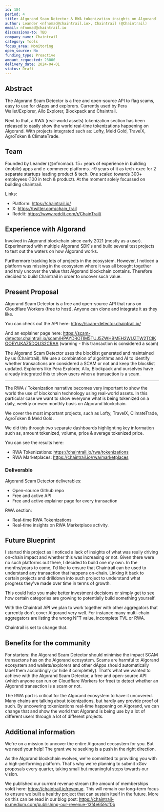 ```yaml
---
id: 184
period: 4
title: Algorand Scam Detector & RWA tokenization insights on Algorand
author: Leander <nfnomad@chaintrail.io>, Chaintrail (@Chaintrail)
email: nfnomad@chaintrail.io
discussions-to: TBD
company_name: Chaintrail
category: Tools
focus_area: Monitoring
open_source: No
funding_type: Proactive
amount_requested: 28000
delivery_date: 2024-04-01
status: Draft
---
```


## Abstract
The Algorand Scam Detector is a free and open-source API to flag scams, easy to use for dApps and explorers. Currently used by Pera Wallet/Explorer, Allo Explorer, Blockpack and Chaintrail.

Next to that, a RWA (real-world assets) tokenization section has been released to easily show the world real-time tokenizations happening on Algorand. With projects integrated such as: Lofty, Meld Gold, TravelX, AgroToken & ClimateTrade. 

## Team
Founded by Leander (@nfnomad). 15+ years of experience in building (mobile) apps and e-commerce platforms. ~9 years of it as tech-exec for 2 separate startups leading product & tech. One scaled towards 300+ employees (100 in tech & product). At the moment solely focussed on building chaintrail.

Links:

* Platform: https://chaintrail.io/
* X: https://twitter.com/chain_trail
* Reddit: https://www.reddit.com/r/ChainTrail/

## Experience with Algorand
Involved in Algorand blockchain since early 2021 (mostly as a user). Experimented with multiple Algorand SDK's and build several test projects to test out the waters on how Algorand works.

Furthermore tracking lots of projects in the ecosystem. However, I noticed a platform was missing in the ecosystem where it was all brought together and truly uncover the value that Algorand blockchain contains. Therefore decided to build Chaintrail in order to uncover such value.

## Present Proposal
Algorand Scam Detector is a free and open-source API that runs on Cloudflare Workers (free to host). Anyone can clone and integrate it as they like.

You can check out the API here: https://scam-detector.chaintrail.io/

And an explainer page here: https://scam-detector.chaintrail.io/scam/HPAYDROTIM5TUJ5ZWHBMEH2WUZTW2TCIKOOEYUKAZ5DQLIS2CRAA (warning - this transaction is considered a scam)

The Algorand Scam Detector uses the blocklist generated and maintained by us (Chaintrail). We use a combination of algorithms and AI to identify whether transactions are considered a SCAM or not and keep the blocklist updated. Explorers like Pera Explorer, Allo, Blockpack and ourselves have already integrated this to show users when a transaction is a scam. 

---

The RWA / Tokenization narrative becomes very important to show the world the use of blockchain technology using real-world assets. In this particular case we want to show everyone what is being tokenized on a daily, weekly or even monthly basis on Algorand blockchain. 

We cover the most important projects, such as Lofty, TravelX, ClimateTrade, AgroToken & Meld Gold.

We did this through two separate dashboards highlighting key information such as, amount tokenized, volume, price & average tokenized price.

You can see the results here:

- RWA Tokenizations: https://chaintrail.io/rwa/tokenizations
- RWA Marketplaces: https://chaintrail.io/rwa/marketplaces

### Deliverable
Algorand Scam Detector deliverables:
- Open-source Github repo
- Free and active API
- Free and active explainer page for every transaction

RWA section:
- Real-time RWA Tokenizations
- Real-time insights on RWA Marketplace activity.

## Future Blueprint
I started this project as I noticed a lack of insights of what was really driving on-chain impact and whether this was increasing or not. Given there were no such platforms out there, I decided to build one my own.
In the months/years to come, I'd like to ensure that Chaintrail can be used to understand any transaction that happens on-chain. Linking it back to certain projects and drilldown into such project to understand what progress they've made over time in terms of growth. 

This could help you make better investment decisions or simply get to see how certain categories are growing to potentially build something yourself.

With the Chaintrail API we plan to work together with other aggregators that currently don't cover Algorand very well. For instance many multi-chain aggregators are listing the wrong NFT value, incomplete TVL or RWA. 

Chaintrail is set to change that.

## Benefits for the community
For starters: the Algorand Scam Detector should minimise the impact SCAM transactons has on the Algorand ecosystem. Scams are harmful to Algorand ecosystem and wallets/explorers and other dApps should automatically label them accordingly (or hide it completely). That's what we wanted to achieve with the Algorand Scam Detector, a free and open-source API (which anyone can run on Cloudflare Workers for free) to detect whether an Algorand transaction is a scam or not. 

The RWA part is critical for the Algorand ecosystem to have it uncovered. Many chains are talking about tokenizations, but hardly any provide proof of such. By uncovering tokenizations real-time happening on Algorand, we can change that and show the world that Algorand is being use by a lot of different users through a lot of different projects.

## Additional information
We're on a mission to uncover the entire Algorand ecosystem for you. But we need your help! The grant we're seeking is a push in the right direction.

As the Algorand blockchain evolves, we're committed to providing you with a high-performing platform. That's why we're planning to submit xGov proposals every quarter, taking small but meaningful steps towards our vision.

We published our current revenue stream (the amount of memberships sold) here: https://chaintrail.io/revenue. This will remain our long-term focus to ensure we built a healthy project that can sustain itself in the future. More on this can be read in our blog post: https://chaintrail-io.medium.com/publishing-our-revenue-13f4e659cf0b
